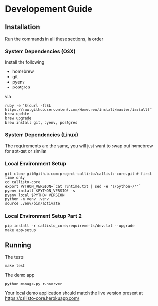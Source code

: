 # Developement Guide

## Installation

Run the commands in all these sections, in order

### System Dependencies (OSX)

Install the following

- homebrew
- git
- pyenv
- postgres

via

    ruby -e "$(curl -fsSL https://raw.githubusercontent.com/Homebrew/install/master/install)"
    brew update
    brew upgrade
    brew install git, pyenv, postgres

### System Dependencies (Linux)

The requirements are the same, you will just want to swap out homebrew for apt-get or similar

### Local Environment Setup

    git clone git@github.com:project-callisto/callisto-core.git # first time only
    cd callisto-core
    export PYTHON_VERSION=`cat runtime.txt | sed -e 's/python-//'`
    pyenv install $PYTHON_VERSION -s
    pyenv local $PYTHON_VERSION
    python -m venv .venv
    source .venv/bin/activate

### Local Environment Setup Part 2

    pip install -r callisto_core/requirements/dev.txt --upgrade
    make app-setup

## Running

The tests

    make test

The demo app

    python manage.py runserver

Your local demo application should match the live version present at https://callisto-core.herokuapp.com/
